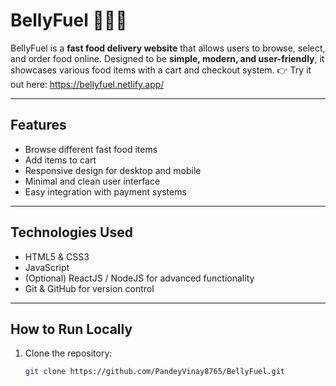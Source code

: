 
# BellyFuel 🍔🍕🍟

BellyFuel is a **fast food delivery website** that allows users to browse, select, and order food online. Designed to be **simple, modern, and user-friendly**, it showcases various food items with a cart and checkout system.
👉 Try it out here: https://bellyfuel.netlify.app/

---

## Features

- Browse different fast food items
- Add items to cart
- Responsive design for desktop and mobile
- Minimal and clean user interface
- Easy integration with payment systems

---

## Technologies Used

- HTML5 & CSS3
- JavaScript
- (Optional) ReactJS / NodeJS for advanced functionality
- Git & GitHub for version control

---

## How to Run Locally

1. Clone the repository:
   ```bash
   git clone https://github.com/PandeyVinay8765/BellyFuel.git
 
